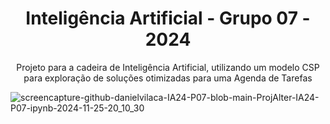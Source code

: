 <h1 align="center">Inteligência Artificial - Grupo 07 - 2024</h1>
<p align="center">Projeto para a cadeira de Inteligência Artificial, utilizando um modelo CSP para exploração de soluções otimizadas para uma Agenda de Tarefas</p>


![screencapture-github-danielvilaca-IA24-P07-blob-main-ProjAlter-IA24-P07-ipynb-2024-11-25-20_10_30](https://github.com/user-attachments/assets/82e14d4a-1804-40e1-a403-f7361fa83fbf)
